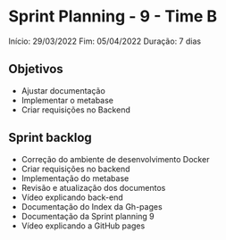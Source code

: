 # Sprint Planning - 9 - Time B

Início: 29/03/2022
Fim: 05/04/2022
Duração: 7 dias

## Objetivos

* Ajustar documentação
* Implementar o metabase
* Criar requisições no Backend

## Sprint backlog

* Correção do ambiente de desenvolvimento Docker
* Criar requisições no backend
* Implementação do metabase
* Revisão e atualização dos documentos
* Vídeo explicando back-end
* Documentação do Index da Gh-pages
* Documentação da Sprint planning 9
* Vídeo explicando a GitHub pages